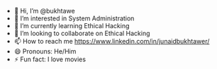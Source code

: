 - 👋 Hi, I’m @bukhtawe
- 👀 I’m interested in System Administration
- 🌱 I’m currently learning Ethical Hacking
- 💞️ I’m looking to collaborate on Ethical Hacking
- 📫 How to reach me https://www.linkedin.com/in/junaidbukhtawer/
- 😄 Pronouns: He/Him
- ⚡ Fun fact: I love movies

<!---
bukhtawe/bukhtawe is a ✨ special ✨ repository because its `README.md` (this file) appears on your GitHub profile.
You can click the Preview link to take a look at your changes.
--->
